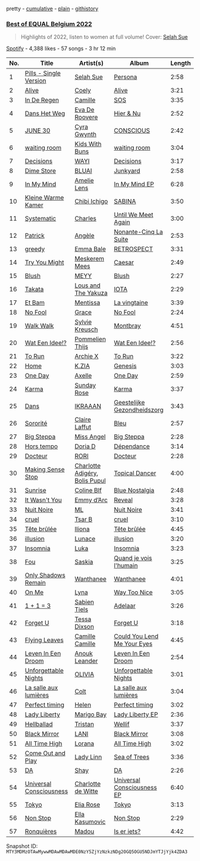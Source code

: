 pretty - [cumulative](/playlists/cumulative/37i9dQZF1DX5YBM9tRiBVF.md) - [plain](/playlists/plain/37i9dQZF1DX5YBM9tRiBVF) - [githistory](https://github.githistory.xyz/mackorone/spotify-playlist-archive/blob/main/playlists/plain/37i9dQZF1DX5YBM9tRiBVF)

### [Best of EQUAL Belgium 2022](https://open.spotify.com/playlist/37i9dQZF1DX5YBM9tRiBVF)

> Highlights of 2022, listen to women at full volume! Cover: <a href="spotify:artist:5Oc4knEQaid8K7AFqO5lHu">Selah Sue</a>

[Spotify](https://open.spotify.com/user/spotify) - 4,388 likes - 57 songs - 3 hr 12 min

| No. | Title | Artist(s) | Album | Length |
|---|---|---|---|---|
| 1 | [Pills \- Single Version](https://open.spotify.com/track/4neemHWUCgwpgsWKkFhutm) | [Selah Sue](https://open.spotify.com/artist/5Oc4knEQaid8K7AFqO5lHu) | [Persona](https://open.spotify.com/album/5EilDjxUUvRqY1iPoX23ix) | 2:58 |
| 2 | [Alive](https://open.spotify.com/track/3yg4TZJBk7UuF6mJEsWwTe) | [Coely](https://open.spotify.com/artist/2DzbXUAn0DiYqcgu2wDfaf) | [Alive](https://open.spotify.com/album/3xIUeWBzzmpOc1DyQNQnMl) | 3:21 |
| 3 | [In De Regen](https://open.spotify.com/track/2RUzYz3EqkJxpPQPehdxha) | [Camille](https://open.spotify.com/artist/2aV2tpJtR55vg19SxBJvNs) | [SOS](https://open.spotify.com/album/34s3r2WEBHHFpeivyjsXac) | 3:35 |
| 4 | [Dans Het Weg](https://open.spotify.com/track/03TNQTcteLRNqsuHpamxbG) | [Eva De Roovere](https://open.spotify.com/artist/1GJOgIYZ4zZtey6Ev14sjD) | [Hier & Nu](https://open.spotify.com/album/5Q1Kg8UCwE10bijhos9ZqT) | 2:52 |
| 5 | [JUNE 30](https://open.spotify.com/track/7bDnsAy1jE7ZmLdLjUuCbs) | [Cyra Gwynth](https://open.spotify.com/artist/73xasVLAvFrnbuhBdAucpp) | [CONSCIOUS](https://open.spotify.com/album/6F8CsdcDuAzx59RqzCZLXy) | 2:42 |
| 6 | [waiting room](https://open.spotify.com/track/3fd8emYIINca5siFtCq5Q0) | [Kids With Buns](https://open.spotify.com/artist/1HF3WeoXOBYHlVkLn20lXz) | [waiting room](https://open.spotify.com/album/11YYIZJx5BVG23DJQkXoIY) | 3:04 |
| 7 | [Decisions](https://open.spotify.com/track/1Vr1vDsnFyPtuQLi7cpUMW) | [WAYI](https://open.spotify.com/artist/6CbMqrM714vGa77HxOKoHI) | [Decisions](https://open.spotify.com/album/4o29z1nujib3PRGgdnU7ap) | 3:17 |
| 8 | [Dime Store](https://open.spotify.com/track/5xTyy0TTyIVc1Bxy1tbxdn) | [BLUAI](https://open.spotify.com/artist/5CJhBRBaE9MaWfPwcg2WbF) | [Junkyard](https://open.spotify.com/album/6DtiZSSCheebuKkktLYWG5) | 2:58 |
| 9 | [In My Mind](https://open.spotify.com/track/5UAtcDuXrfjU2jUtnEtYMZ) | [Amelie Lens](https://open.spotify.com/artist/5Ho1vKl1Uz8bJlk4vbmvmf) | [In My Mind EP](https://open.spotify.com/album/0VkR9gcSHuF8jbxsc3SCsp) | 6:28 |
| 10 | [Kleine Warme Kamer](https://open.spotify.com/track/6sT2KR6Kxfgv2Qg1h7E268) | [Chibi Ichigo](https://open.spotify.com/artist/0eARdjFMVY4Z92QEzM7dgN) | [SABINA](https://open.spotify.com/album/6IIU6x7AkTHAJtluDZPjy5) | 3:50 |
| 11 | [Systematic](https://open.spotify.com/track/5iYU6UlFYum35QbuDPUAEb) | [Charles](https://open.spotify.com/artist/3BAyGVtoPcmQbeb58hlIZs) | [Until We Meet Again](https://open.spotify.com/album/4bnhP6oNSFTiC18dwtRf2Q) | 3:00 |
| 12 | [Patrick](https://open.spotify.com/track/2Ctw7IQAiEZGee4t83h6zk) | [Angèle](https://open.spotify.com/artist/3QVolfxko2UyCOtexhVTli) | [Nonante\-Cinq La Suite](https://open.spotify.com/album/1O6LqsYQ8uIdo3utTawVCl) | 2:53 |
| 13 | [greedy](https://open.spotify.com/track/17inmqYvoQ3dRHRTLHrgkQ) | [Emma Bale](https://open.spotify.com/artist/1vlR56ECqMAOA2mUTcTgPV) | [RETROSPECT](https://open.spotify.com/album/32Ni3cNuxsKj5xiLkVc1Sf) | 3:31 |
| 14 | [Try You Might](https://open.spotify.com/track/5scguBYNGwsPeuu8UaMVgK) | [Meskerem Mees](https://open.spotify.com/artist/4J4onnX6YLSq64T376Fg7Q) | [Caesar](https://open.spotify.com/album/5pKazBOpXtPVNLyN3F2hE0) | 2:49 |
| 15 | [Blush](https://open.spotify.com/track/6vhWlvioLLNPuDChcxuKcM) | [MEYY](https://open.spotify.com/artist/6ovTUUvyWpxSigzDhtfVs5) | [Blush](https://open.spotify.com/album/5mTPgAOjugEiC3oetV1l2r) | 2:27 |
| 16 | [Takata](https://open.spotify.com/track/5zafxU9A9zsDIzJ2IDxMSt) | [Lous and The Yakuza](https://open.spotify.com/artist/2HPiMwJktBXqakN0hnON2R) | [IOTA](https://open.spotify.com/album/3bHBzNSc5wHgedsW4m9Ykn) | 2:29 |
| 17 | [Et Bam](https://open.spotify.com/track/0cz7pnpGaZFpiyNxsAg4Lh) | [Mentissa](https://open.spotify.com/artist/0cb0p26TbAeBeekZHfxWlS) | [La vingtaine](https://open.spotify.com/album/1xMisloOjQEMQTRte7kkJz) | 3:39 |
| 18 | [No Fool](https://open.spotify.com/track/1HZQxsJHV5cZmSBZBDuhXH) | [Grace](https://open.spotify.com/artist/3GKpXtb9Zb3QvDg9uzNi98) | [No Fool](https://open.spotify.com/album/6RPCehQmjAX0JRR6z9oAyW) | 2:24 |
| 19 | [Walk Walk](https://open.spotify.com/track/1DBkUFoOcyd9wWGHB9ENv2) | [Sylvie Kreusch](https://open.spotify.com/artist/11T0XSkxSB5KUPTe8P8BOl) | [Montbray](https://open.spotify.com/album/4ZoaUVTqltgDW5THX0hxHY) | 4:51 |
| 20 | [Wat Een Idee!?](https://open.spotify.com/track/5T6gL9FrOwD6bNYFsy4twf) | [Pommelien Thijs](https://open.spotify.com/artist/3zGV7t4BDmYZBLVA24487b) | [Wat Een Idee!?](https://open.spotify.com/album/5ZcVyE0CK31wXs4Tr1NeN8) | 2:56 |
| 21 | [To Run](https://open.spotify.com/track/01i5NFkzKGgUpt2EWsnZNH) | [Archie X](https://open.spotify.com/artist/7iHfb5ODaqKyprp2DBEXvU) | [To Run](https://open.spotify.com/album/0bveTDiVABbmhKLduQY1vL) | 3:22 |
| 22 | [Home](https://open.spotify.com/track/2V1uSXkEy77WNk9ZL6IuxJ) | [K.ZIA](https://open.spotify.com/artist/3atSqEy99wAtJLRIrFdpMY) | [Genesis](https://open.spotify.com/album/4Pc3nWPVnnOQcMKRE53qYT) | 3:03 |
| 23 | [One Day](https://open.spotify.com/track/0Tka4kL8PHgbrI1cfd4cqS) | [Axelle](https://open.spotify.com/artist/6ngMbvXa9lkh6ArCCuw0LQ) | [One Day](https://open.spotify.com/album/4W8MdPWEUpVTttKtzhbERL) | 2:59 |
| 24 | [Karma](https://open.spotify.com/track/1rE0AN79Z37hRORV6S8rWy) | [Sunday Rose](https://open.spotify.com/artist/0on2Bi1asBv63WyzwbSQvE) | [Karma](https://open.spotify.com/album/3WsLlOY7OTJx3VTyAYHGIk) | 3:37 |
| 25 | [Dans](https://open.spotify.com/track/1fooC2nEt8lfDxTWtpp7LI) | [IKRAAAN](https://open.spotify.com/artist/2tCegOPiGh8HZLAy1fmi8A) | [Geestelijke Gezondheidszorg](https://open.spotify.com/album/3WTHD1uF2jkLEDVtRdNQ8x) | 3:43 |
| 26 | [Sororité](https://open.spotify.com/track/0bUnCB45lvyq3UftO0mJax) | [Claire Laffut](https://open.spotify.com/artist/69zVBf7wk5vKWsTF7zE5CC) | [Bleu](https://open.spotify.com/album/6fpbdcvp2uiG3K28AaweQN) | 2:57 |
| 27 | [Big Steppa](https://open.spotify.com/track/4e12fHlVIUMsYTar3KWhEt) | [Miss Angel](https://open.spotify.com/artist/714BxIYCFvSENkMWlaCwfi) | [Big Steppa](https://open.spotify.com/album/5JPptLdU8bcX9V1cWQ32OG) | 2:28 |
| 28 | [Hors tempo](https://open.spotify.com/track/0MgD7AxvKGOgCVg767jnCT) | [Doria D](https://open.spotify.com/artist/3o3EvvWqx9JYkPCWM3C15w) | [Dépendance](https://open.spotify.com/album/0wdhjWq4sO4gdt0iwt1gI3) | 3:14 |
| 29 | [Docteur](https://open.spotify.com/track/3Zpj42KJWjg5dIuQ15zHu3) | [RORI](https://open.spotify.com/artist/1VGFnvgAwxMlV8D729gs5I) | [Docteur](https://open.spotify.com/album/4EqX49rPO3uOEmAlMDHBG4) | 2:28 |
| 30 | [Making Sense Stop](https://open.spotify.com/track/2lxVvIdKuCtjNiRXt0HuDt) | [Charlotte Adigéry](https://open.spotify.com/artist/0h1gX589xBKUCijeC8Bewy), [Bolis Pupul](https://open.spotify.com/artist/0dSnTqwXok006MwsjjlzUl) | [Topical Dancer](https://open.spotify.com/album/4ivk3u8J7qg7YoWUZlnGNz) | 4:00 |
| 31 | [Sunrise](https://open.spotify.com/track/3hS2ngCEIdclQLO8NOzFiP) | [Coline Blf](https://open.spotify.com/artist/1XDyP487Btx5DKzhE2jNjT) | [Blue Nostalgia](https://open.spotify.com/album/5TeavidOdkHjDuOBiq5bwn) | 2:48 |
| 32 | [It Wasn't You](https://open.spotify.com/track/0JXHYz6XBO7E4PepXY67xP) | [Emmy d’Arc](https://open.spotify.com/artist/19ZNy5L0VBexChkhobSJ7o) | [Reveal](https://open.spotify.com/album/3vdtu2yxqGsLElDSmwxsmf) | 3:28 |
| 33 | [Nuit Noire](https://open.spotify.com/track/4w6X673O3mrD1E5pOsDVrb) | [ML](https://open.spotify.com/artist/2zYOYW80qD91lBNQ0i1bH8) | [Nuit Noire](https://open.spotify.com/album/3mRrWcAhFJqqBFhCJqzoa0) | 3:41 |
| 34 | [cruel](https://open.spotify.com/track/1TBBIjxfN2jJ40ozWsMq7I) | [Tsar B](https://open.spotify.com/artist/4iH079WFvkBukHz8JgiOp3) | [cruel](https://open.spotify.com/album/1L62r7h2gFUQPhLpVqI7vN) | 3:10 |
| 35 | [Tête brûlée](https://open.spotify.com/track/2WbO03LqBgClR6Cba85lJb) | [Iliona](https://open.spotify.com/artist/64s6yr2vWCKyr5Ldwaslwk) | [Tête brûlée](https://open.spotify.com/album/6bdnYaYOkqDq9aXNgXNx3f) | 4:45 |
| 36 | [illusion](https://open.spotify.com/track/0p5wnvG3ofWkm5MDraDX6h) | [Lunace](https://open.spotify.com/artist/5U8bVQaRanq5zSEcFT1inx) | [illusion](https://open.spotify.com/album/6vF1DfRn78Kt7kzUELpxJH) | 3:20 |
| 37 | [Insomnia](https://open.spotify.com/track/3U4Iw0HIxAU1dnQovOAFbJ) | [Luka](https://open.spotify.com/artist/6WBbsJlHIOOowphog0nNzy) | [Insomnia](https://open.spotify.com/album/2O7c8e5lIKeLvXZCWSGHcN) | 3:23 |
| 38 | [Fou](https://open.spotify.com/track/1JnJ956dicaUtYGTsCAlC9) | [Saskia](https://open.spotify.com/artist/6bFOdKxgiohdOqsE1CXtMn) | [Quand je vois l'humain](https://open.spotify.com/album/3jGM6aQBau9OAfLcdbbT5h) | 3:25 |
| 39 | [Only Shadows Remain](https://open.spotify.com/track/1S3wVO6ylPVKoQOMeTGIKe) | [Wanthanee](https://open.spotify.com/artist/71dnG6HM2q8lwXFkyX9lj0) | [Wanthanee](https://open.spotify.com/album/1REKdH9kgiPHZDZ14FBSwH) | 4:01 |
| 40 | [On Me](https://open.spotify.com/track/3yhdntSydzVb4x3bCXfP0t) | [Lyna](https://open.spotify.com/artist/6T83nWN9QZR1Abip1bMcVV) | [Way Too Nice](https://open.spotify.com/album/5h1TQEOyPTUYKstrMoPMjW) | 3:05 |
| 41 | [1 + 1 = 3](https://open.spotify.com/track/4abozQTIJhFq3q6NFRBT0h) | [Sabien Tiels](https://open.spotify.com/artist/7p0vcwWuuNIgMQvaYkgiRG) | [Adelaar](https://open.spotify.com/album/3Mfr4k3sOubXTivrWbvUgf) | 3:26 |
| 42 | [Forget U](https://open.spotify.com/track/4Z8KaWhkLADieRBTDLJxkD) | [Tessa Dixson](https://open.spotify.com/artist/7lIzEb23X68Dbt7Ka94Prh) | [Forget U](https://open.spotify.com/album/5awV1vnYjDbzXAvyhpXmXL) | 3:18 |
| 43 | [Flying Leaves](https://open.spotify.com/track/3ubMPPsS9YSPDnWNhtQdHF) | [Camille Camille](https://open.spotify.com/artist/7mGSaMaJKk9GMxATlKBYQH) | [Could You Lend Me Your Eyes](https://open.spotify.com/album/7cdmDIUZa6TNcSveRsxJvL) | 4:45 |
| 44 | [Leven In Een Droom](https://open.spotify.com/track/2aIvZ1vnZlWoAMYkCxFseI) | [Anouk Leander](https://open.spotify.com/artist/1LMmNDtd8SjhXqpvMccXXr) | [Leven In Een Droom](https://open.spotify.com/album/2rppoPBYuTd5sqOCuJcGDC) | 2:54 |
| 45 | [Unforgettable Nights](https://open.spotify.com/track/2JhW85osTaJfFyUiyUU6Qc) | [OLIVIA](https://open.spotify.com/artist/0r4SuP92ATT2wpKCT7blnM) | [Unforgettable Nights](https://open.spotify.com/album/3CFSxBdH5PlORkYgQEt4uG) | 3:01 |
| 46 | [La salle aux lumières](https://open.spotify.com/track/0DUmMoQoEkzzRXXREtHCpk) | [Colt](https://open.spotify.com/artist/6OAJ8w6gz3xjktqQvOd9xg) | [La salle aux lumières](https://open.spotify.com/album/6ox8JaWAVn0v9u4NKhojYY) | 3:04 |
| 47 | [Perfect timing](https://open.spotify.com/track/2DY5R8QvoWhJ6YtJvSdKvd) | [Helen](https://open.spotify.com/artist/2z2l9z2yioLWSoCECNIyEl) | [Perfect timing](https://open.spotify.com/album/2XuXb5n66tNpFONPqC8xSM) | 3:02 |
| 48 | [Lady Liberty](https://open.spotify.com/track/3VGXIrarVcvNoC9NqRArlq) | [Marigo Bay](https://open.spotify.com/artist/59E09Es8P8Kj2ANWsqS6h3) | [Lady Liberty EP](https://open.spotify.com/album/2sPwvqiFcEcZKDT64MkbR3) | 2:36 |
| 49 | [Hellballad](https://open.spotify.com/track/1JOmr9WQ81YcXBhWotjhhM) | [Tristan](https://open.spotify.com/artist/2Mv66D4QHzg4knZjy1wbHW) | [Wellif](https://open.spotify.com/album/5YRqVtHH8m3PY04UBz39Do) | 3:37 |
| 50 | [Black Mirror](https://open.spotify.com/track/6ZlKRS9DzYSAzcz9a2E528) | [LANI](https://open.spotify.com/artist/3C0EAgBRXUuNECI6jj7h3R) | [Black Mirror](https://open.spotify.com/album/396mMwSI3zcs5Udp2nUP84) | 3:08 |
| 51 | [All Time High](https://open.spotify.com/track/7dEQn9hrxmLvY7D4kcijQZ) | [Lorana](https://open.spotify.com/artist/5f0UvwT0IueZUyTblRVwKA) | [All Time High](https://open.spotify.com/album/6pZMADh2UaqkfiIsxogPSm) | 3:02 |
| 52 | [Come Out and Play](https://open.spotify.com/track/5e9r8pHTXNbyONNZtH3Cjr) | [Lady Linn](https://open.spotify.com/artist/7lG8Ngp13005VC7O8dD7QL) | [Sea of Trees](https://open.spotify.com/album/2BDlqHuKAUPhcEprAqBQMJ) | 3:36 |
| 53 | [DA](https://open.spotify.com/track/4it7rHwhAl1vtenUyHdPTX) | [Shay](https://open.spotify.com/artist/3MNnSV5hDd2UzZzgqD8xlU) | [DA](https://open.spotify.com/album/5LJwoFcYD2DaMuy6T9KqzN) | 2:26 |
| 54 | [Universal Consciousness](https://open.spotify.com/track/6cKTcheUC3OHDMI8QMKp08) | [Charlotte de Witte](https://open.spotify.com/artist/1lJhME1ZpzsEa5M0wW6Mso) | [Universal Consciousness EP](https://open.spotify.com/album/4hLx8gxka0a3rYc2sBN3fQ) | 6:40 |
| 55 | [Tokyo](https://open.spotify.com/track/6S5tWblsffT7l9heLSEeLv) | [Elia Rose](https://open.spotify.com/artist/52kduoIpBi1P8wXMDODubv) | [Tokyo](https://open.spotify.com/album/2eBnkNiGd6dUMA8MdlJ85N) | 3:13 |
| 56 | [Non Stop](https://open.spotify.com/track/67blacGLsVDkAkiR1DAIBb) | [Ella Kasumovic](https://open.spotify.com/artist/7IkMx09LG9xJ4BbB3KSZmg) | [Non Stop](https://open.spotify.com/album/1z80gpGSwHGNA7HdHYp8js) | 2:29 |
| 57 | [Ronquières](https://open.spotify.com/track/5xEZmYsLt2UWVth2O0aPFd) | [Madou](https://open.spotify.com/artist/5LHkXGZndRebUjbJqvMQyN) | [Is er iets?](https://open.spotify.com/album/3CNXgUf786KbgCqq42BIXT) | 4:42 |

Snapshot ID: `MTY3MDMzOTAwMywwMDAwMDAwMDE0NzY5ZjYzNzkzNDg2OGQ5OGU5NDJmYTJjYjk4ZDA3`
